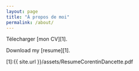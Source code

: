```yaml
---
layout: page
title: "À propos de moi"
permalink: /about/
---
```


Télecharger [mon CV][1].

Download my [resume][1].

[1]:{{ site.url }}/assets/ResumeCorentinDancette.pdf

